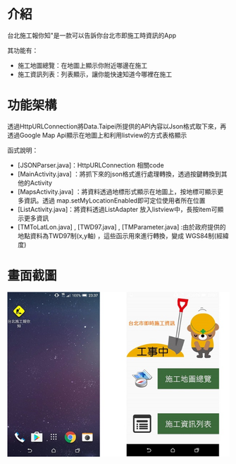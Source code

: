 # 介紹

台北施工報你知"是一款可以告訴你台北市即施工時資訊的App

其功能有：
  - 施工地圖總覽：在地圖上顯示你附近哪邊在施工
  - 施工資訊列表：列表顯示，讓你能快速知道今哪裡在施工

# 功能架構

透過HttpURLConnection將Data.Taipei所提供的API內容以Json格式取下來，再透過Google Map Api顯示在地圖上和利用listview的方式表格顯示

函式說明：
  -  [JSONParser.java]：HttpURLConnection 相關code
  - [MainActivity.java] ：將抓下來的json格式進行處理轉換，透過按鍵轉換到其他的Activity
  - [MapsActivity.java] ：將資料透過地標形式顯示在地圖上，按地標可顯示更多資訊。透過 map.setMyLocationEnabled即可定位使用者所在位置
  - [ListActivity.java]：將資料透過ListAdapter 放入listview中，長按item可顯示更多資訊
  - [TMToLatLon.java] , [TWD97.java] , [TMParameter.java] :由於政府提供的地點資料為TWD97制(x,y軸) ，這些函示用來進行轉換，變成 WGS84制(經緯度)

# 畫面截圖

![icon+主畫面](https://github.com/msps9341012/kkbox/blob/master/app.jpg)    
